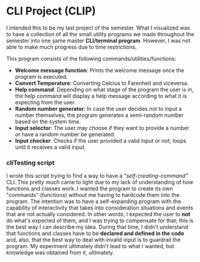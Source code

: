# CLI Project (CLIP)

I intended this to be my last project of the semester. What I visualized was to have a collection of all the small utility programs we made throughout the semester into one same master **CLI/terminal program**. However, I was not able to make much progress due to time restrictions.

This program consists of the following commands/utilities/functions:
  - **Welcome message function**: Prints the welcome message once the program is executed.
  - **Convert Temperature**: Converting Celcius to Farenheit and viceversa.
  - **Help command**: Depending on what stage of the program the user is in, the help command will display a help message according to what it is expecting from the user.
  - **Random number generator**: In case the user decides not to input a number themselves, the program generates a semi-random number based on the system time. 
  - **Input selector**: The user may choose if they want to provide a number or have a random number be generated.
  - **Input checker**: Checks if the user provided a valid input or not; loops until it receives a valid input.


### cliTesting script

I wrote this script trying to find a way to have a *"self-creating-command"* CLI. This pretty much came to light due to my lack of understanding of how functions and classes work. I wanted the program to create its own "commands" (functions) without me having to hardcode them into the program. The intention was to have a self-expanding program with the capability of interactivity that takes into consideration situations and events that are not actually considered. In other words, I expected the user to **not** do what's expected of them, and I was trying to compensate for that; this is the best way I can describe my idea. During that time, I didn't understand that functions and classes have to be **declared and defined in the code** and, also, that the best way to deal with invalid input is to guardrail the program. My experiment ultimately didn't lead to what I wanted, but knowledge was obtained from it, ultimately.

